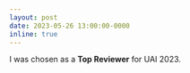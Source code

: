 ```yaml
---
layout: post
date: 2023-05-26 13:00:00-0000
inline: true
---
```


I was chosen as a **Top Reviewer** for UAI 2023.
